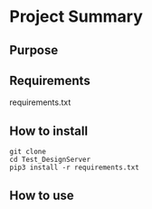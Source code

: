 # Project Summary
## Purpose
## Requirements
requirements.txt
## How to install
```
git clone
cd Test_DesignServer
pip3 install -r requirements.txt
```
## How to use

